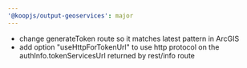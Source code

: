 ```yaml
---
'@koopjs/output-geoservices': major
---
```


- change generateToken route so it matches latest pattern in ArcGIS
- add option "useHttpForTokenUrl" to use http protocol on the authInfo.tokenServicesUrl returned by rest/info route

